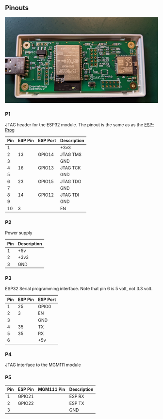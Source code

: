 ## Pinouts

![Emporia Vue Utility device](device_800.jpg)

### P1

JTAG header for the ESP32 module.  The pinout is the same as as the [ESP-Prog](https://docs.espressif.com/projects/espressif-esp-iot-solution/en/latest/hw-reference/ESP-Prog_guide.html)

| Pin | ESP Pin | ESP Port | Description |
| --- | ------- | -------- | ----------- |
|  1  |         |          |      +3v3   |
|  2  |    13   |  GPIO14  |   JTAG TMS  |
|  3  |         |          |        GND  |
|  4  |    16   |  GPIO13  |   JTAG TCK  |
|  5  |         |          |        GND  |
|  6  |    23   |  GPIO15  |   JTAG TDO  |
|  7  |         |          |        GND  |
|  8  |    14   |  GPIO12  |   JTAG TDI  |
|  9  |         |          |        GND  |
| 10  |     3   |          |         EN  |

### P2

Power supply 

| Pin | Description |
| --- | ----------- |
|  1  |        +5v  |
|  2  |       +3v3  |
|  3  |        GND  |

### P3

ESP32 Serial programming interface.  Note that pin 6 is 5 volt, not 3.3 volt.

| Pin | ESP Pin | ESP Port |
| --- | ------- | -------- |
|  1  |    25   |   GPIO0  |
|  2  |     3   |      EN  |
|  3  |         |     GND  |
|  4  |    35   |      TX  |
|  5  |    35   |      RX  |
|  6  |         |     +5v  |


### P4

JTAG interface to the MGM111 module

### P5

| Pin | ESP Pin | MGM111 Pin | Description |
| --- | ------- | ---------- | ----------- |
|  1  |  GPIO21 |            |    ESP RX   |
|  2  |  GPIO22 |            |    ESP TX   |
|  3  |         |            |       GND   |
